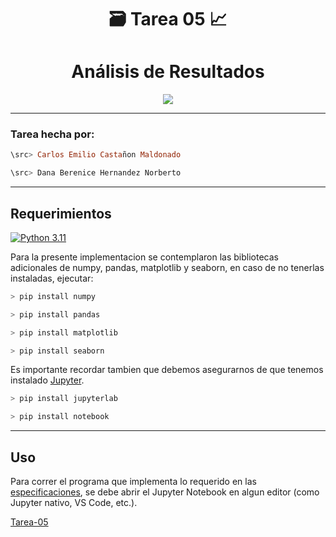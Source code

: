 <div align="center">

# 🗃️ **Tarea 05** 📈



# **Análisis de Resultados**


</div>



<div align="center">

[![](https://media1.tenor.com/m/ok3l2K8-l-QAAAAd/research-lab.gif)](https://www.youtube.com/watch?v=_8YRx47oylM)

</div>

---

### **Tarea hecha por:**

```Haskell
\src> Carlos Emilio Castañon Maldonado
```

```Kotlin  
\src> Dana Berenice Hernandez Norberto
```

---

## **Requerimientos**

[![Python 3.11](https://img.shields.io/badge/python-3.11-blue.svg)](https://www.python.org/downloads/release/python-311/)

Para la presente implementacion se contemplaron las bibliotecas adicionales de numpy, pandas, matplotlib y seaborn, en caso de no tenerlas instaladas, ejecutar:

```C
> pip install numpy
```

```C
> pip install pandas
```

```C
> pip install matplotlib
```

```C
> pip install seaborn
```


Es importante recordar tambien que debemos asegurarnos de que tenemos instalado [Jupyter](https://jupyter.org/install).

```C
> pip install jupyterlab
```

```C
> pip install notebook
```


---

## **Uso**

Para correr el programa que implementa lo requerido en las [especificaciones](./Zpecs/CE2024-2_Tarea05.pdf), se debe abrir el Jupyter Notebook en algun editor 
(como Jupyter nativo, VS Code, etc.).

[Tarea-05](./src/Tarea%205.ipynb)



